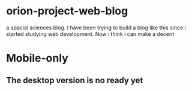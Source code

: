 # orion-project-web-blog
a spacial sciences blog. I have been trying to build a blog like this since i started studying web development. Now i think i can make a decent

# Mobile-only
## The desktop version is no ready yet
